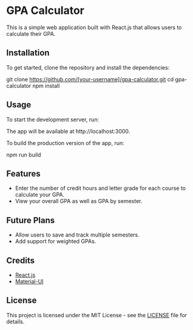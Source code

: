 # GPA Calculator

This is a simple web application built with React.js that allows users to calculate their GPA.

## Installation

To get started, clone the repository and install the dependencies:

git clone https://github.com/[your-username]/gpa-calculator.git
cd gpa-calculator
npm install

## Usage

To start the development server, run:

The app will be available at http://localhost:3000.

To build the production version of the app, run:

npm run build

## Features

- Enter the number of credit hours and letter grade for each course to calculate your GPA.
- View your overall GPA as well as GPA by semester.

## Future Plans

- Allow users to save and track multiple semesters.
- Add support for weighted GPAs.

## Credits

- [React.js](https://reactjs.org/)
- [Material-UI](https://material-ui.com/)

## License

This project is licensed under the MIT License - see the [LICENSE](LICENSE) file for details.
